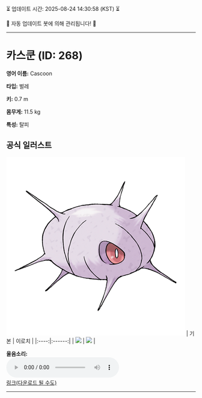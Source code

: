 
⏳ 업데이트 시간: 2025-08-24 14:30:58 (KST) ⏳

🤖 자동 업데이트 봇에 의해 관리됩니다! 🤖

---

# 카스쿤 (ID: 268)
**영어 이름:** Cascoon

**타입:** 벌레

**키:** 0.7 m

**몸무게:** 11.5 kg

**특성:** 탈피

## 공식 일러스트
![](https://raw.githubusercontent.com/PokeAPI/sprites/master/sprites/pokemon/other/official-artwork/268.png)
| 기본 | 이로치 |
|:----:|:------:|
| <img src="http://play.pokemonshowdown.com/sprites/ani/cascoon.gif" width="200"> | <img src="http://play.pokemonshowdown.com/sprites/ani-shiny/cascoon.gif" width="200"> |

**울음소리:**<br><audio controls src="https://raw.githubusercontent.com/PokeAPI/cries/main/cries/pokemon/latest/268.ogg"></audio><br> [링크(다운로드 될 수도)](https://raw.githubusercontent.com/PokeAPI/cries/main/cries/pokemon/latest/268.ogg)


---
